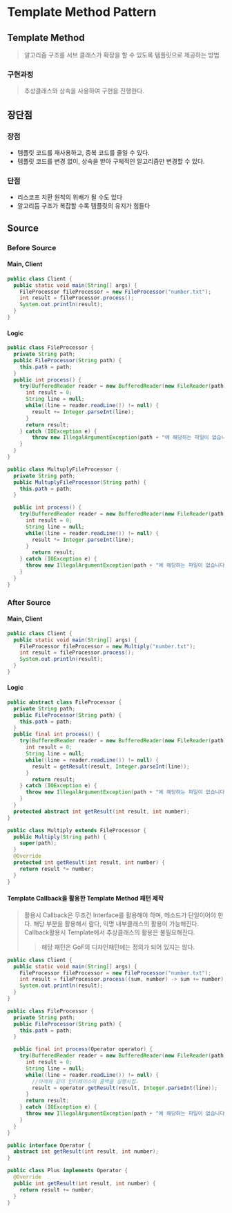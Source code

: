 # Template Method Pattern

## Template Method

> 알고리즘 구조를 서브 클래스가 확장을 할 수 있도록 템플릿으로 제공하는 방법

### 구현과정

> 추상클래스와 상속을 사용하여 구현을 진행한다.

## 장단점

### 장점

- 템플릿 코드를 재사용하고, 중복 코드를 줄일 수 있다.
- 템플릿 코드를 변경 없이, 상속을 받아 구체적인 알고리즘만 변경할 수 있다.

### 단점

- 리스코프 치환 원칙의 위배가 될 수도 있다
- 알고리듬 구조가 복잡할 수록 템플릿의 유지가 힘들다

## Source

### Before Source

#### Main, Client

```java
public class Client {
  public static void main(String[] args) {
    FileProcessor fileProcessor = new FileProcessor("number.txt");
    int result = fileProcessor.process();
    System.out.println(result);
  }
}
```

#### Logic

```java
public class FileProcessor {
  private String path;
  public FileProcessor(String path) {
    this.path = path;
  }
  public int process() {
    try(BufferedReader reader = new BufferedReader(new FileReader(path))) {
      int result = 0;
      String line = null;
      while((line = reader.readLine()) != null) {
        result += Integer.parseInt(line);
      }
      return result;
    } catch (IOException e) {
        throw new IllegalArgumentException(path + "에 해당하는 파일이 없습니다.", e);
    }
  }
}

public class MultuplyFileProcessor {
  private String path;
  public MultuplyFileProcessor(String path) {
    this.path = path;
  }

  public int process() {
    try(BufferedReader reader = new BufferedReader(new FileReader(path))) {
      int result = 0;
      String line = null;
      while((line = reader.readLine()) != null) {
        result *= Integer.parseInt(line);
      }
        return result;
    } catch (IOException e) {
      throw new IllegalArgumentException(path + "에 해당하는 파일이 없습니다.", e);
    }
  }
}
```

### After Source

#### Main, Client

```java
public class Client {
  public static void main(String[] args) {
    FileProcessor fileProcessor = new Multiply("number.txt");
    int result = fileProcessor.process();
    System.out.println(result);
  }
}
```

#### Logic

```java
public abstract class FileProcessor {
  private String path;
  public FileProcessor(String path) {
    this.path = path;
  }
  public final int process() {
    try(BufferedReader reader = new BufferedReader(new FileReader(path))) {
      int result = 0;
      String line = null;
      while((line = reader.readLine()) != null) {
        result = getResult(result, Integer.parseInt(line));
      }
        return result;
    } catch (IOException e) {
      throw new IllegalArgumentException(path + "에 해당하는 파일이 없습니다.", e);
    }
  }
  protected abstract int getResult(int result, int number);
}

public class Multiply extends FileProcessor {
  public Multiply(String path) {
    super(path);
  }
  @Override
  protected int getResult(int result, int number) {
    return result *= number;
  }
}
```

#### Template Callback을 활용한 Template Method 패턴 제작

> 활용시 Callback은 무조건 Interface를 활용해야 하며, 메소드가 단일이어야 한다.
> 해당 부분을 활용해서 람다, 익명 내부클래스의 활용이 가능해진다.
> Callback활용시 Template에서 추상클래스의 활용은 불필요해진다.
>
> > 해당 패턴은 GoF의 디자인패턴에는 정의가 되어 있지는 않다.

```java
public class Client {
  public static void main(String[] args) {
    FileProcessor fileProcessor = new FileProcessor("number.txt");
    int result = fileProcessor.process((sum, number) -> sum += number);
    System.out.println(result);
  }
}

public class FileProcessor {
  private String path;
  public FileProcessor(String path) {
    this.path = path;
  }

  public final int process(Operator operator) {
    try(BufferedReader reader = new BufferedReader(new FileReader(path))) {
      int result = 0;
      String line = null;
      while((line = reader.readLine()) != null) {
        //아래와 같이 인터페이스의 콜백을 실행시킴.
        result = operator.getResult(result, Integer.parseInt(line));
      }
      return result;
    } catch (IOException e) {
      throw new IllegalArgumentException(path + "에 해당하는 파일이 없습니다.", e);
    }
  }
}

public interface Operator {
  abstract int getResult(int result, int number);
}

public class Plus implements Operator {
  @Override
  public int getResult(int result, int number) {
    return result += number;
  }
}
```
